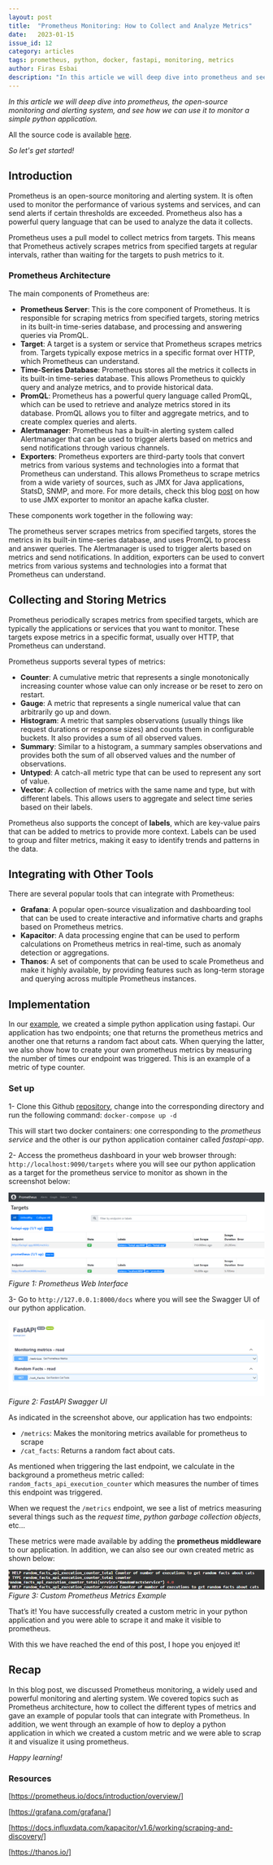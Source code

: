 ```yaml
---
layout: post
title:  "Prometheus Monitoring: How to Collect and Analyze Metrics"
date:   2023-01-15
issue_id: 12
category: articles
tags: prometheus, python, docker, fastapi, monitoring, metrics
author: Firas Esbai
description: "In this article we will deep dive into prometheus and see how to create a custom metric for a simple python application"
---
```


*In this article we will deep dive into prometheus, the open-source monitoring and alerting system, and see how we can use it to monitor a simple python application.* 

All the source code is available [here].

*So let's get started!* 

## Introduction ##

Prometheus is an open-source monitoring and alerting system. 
It is often used to monitor the performance of various systems and services, and can send alerts if certain thresholds are exceeded. 
Prometheus also has a powerful query language that can be used to analyze the data it collects.

Prometheus uses a pull model to collect metrics from targets. 
This means that Prometheus actively scrapes metrics from specified targets at regular intervals, rather than waiting for the targets to push metrics to it.

### Prometheus Architecture ###

The main components of Prometheus are:

- **Prometheus Server**: This is the core component of Prometheus. It is responsible for scraping metrics from specified targets, storing metrics in its built-in time-series database, and processing and answering queries via PromQL.
- **Target**: A target is a system or service that Prometheus scrapes metrics from. Targets typically expose metrics in a specific format over HTTP, which Prometheus can understand.
- **Time-Series Database**: Prometheus stores all the metrics it collects in its built-in time-series database. This allows Prometheus to quickly query and analyze metrics, and to provide historical data.
- **PromQL**: Prometheus has a powerful query language called PromQL, which can be used to retrieve and analyze metrics stored in its database. PromQL allows you to filter and aggregate metrics, and to create complex queries and alerts.
- **Alertmanager**: Prometheus has a built-in alerting system called Alertmanager that can be used to trigger alerts based on metrics and send notifications through various channels.
- **Exporters**: Prometheus exporters are third-party tools that convert metrics from various systems and technologies into a format that Prometheus can understand. This allows Prometheus to scrape metrics from a wide variety of sources, such as JMX for Java applications, StatsD, SNMP, and more. For more details, check this blog [post] on how to use JMX exporter to monitor an apache kafka cluster. 

These components work together in the following way: 

The prometheus server scrapes metrics from specified targets, stores the metrics in its built-in time-series database, and uses PromQL to process and answer queries. 
The Alertmanager is used to trigger alerts based on metrics and send notifications. 
In addition, exporters can be used to convert metrics from various systems and technologies into a format that Prometheus can understand.

## Collecting and Storing Metrics ##

Prometheus periodically scrapes metrics from specified targets, which are typically the applications or services that you want to monitor. 
These targets expose metrics in a specific format, usually over HTTP, that Prometheus can understand.

Prometheus supports several types of metrics:

- **Counter**: A cumulative metric that represents a single monotonically increasing counter whose value can only increase or be reset to zero on restart.
- **Gauge**: A metric that represents a single numerical value that can arbitrarily go up and down.
- **Histogram**: A metric that samples observations (usually things like request durations or response sizes) and counts them in configurable buckets. It also provides a sum of all observed values.
- **Summary**: Similar to a histogram, a summary samples observations and provides both the sum of all observed values and the number of observations.
- **Untyped**: A catch-all metric type that can be used to represent any sort of value.
- **Vector**: A collection of metrics with the same name and type, but with different labels. This allows users to aggregate and select time series based on their labels.

Prometheus also supports the concept of **labels**, which are key-value pairs that can be added to metrics to provide more context. 
Labels can be used to group and filter metrics, making it easy to identify trends and patterns in the data.

## Integrating with Other Tools ## 

There are several popular tools that can integrate with Prometheus:

- **Grafana**: A popular open-source visualization and dashboarding tool that can be used to create interactive and informative charts and graphs based on Prometheus metrics.
- **Kapacitor**: A data processing engine that can be used to perform calculations on Prometheus metrics in real-time, such as anomaly detection or aggregations.
- **Thanos**: A set of components that can be used to scale Prometheus and make it highly available, by providing features such as long-term storage and querying across multiple Prometheus instances.

## Implementation ## 

In our [example], we created a simple python application using fastapi. 
Our application has two endpoints; one that returns the prometheus metrics and another one that returns a random fact about cats. 
When querying the latter, we also show how to create your own prometheus metrics by measuring the number of times our endpoint was triggered. 
This is an example of a metric of type counter. 

### Set up ###

1- Clone this Github [repository], change into the corresponding directory and run the following command: `docker-compose up -d` 
   
   This will start two docker containers: one corresponding to the *prometheus service* and the other is our python application container called *fastapi-app*. 

2- Access the prometheus dashboard in your web browser through: `http://localhost:9090/targets` where you will see our python application as a target for the prometheus service to monitor as shown in the screenshot below:  

![image](/assets/images/articles/9_prometheus_interface.png)
<br />*Figure 1: Prometheus Web Interface* 
 
3- Go to `http://127.0.0.1:8000/docs` where you will see the Swagger UI of our python application.

![image](/assets/images/articles/9_fastapi_swagger_ui.png)
<br />*Figure 2: FastAPI Swagger UI*

  As indicated in the screenshot above, our application has two endpoints: 
  - `/metrics`: Makes the monitoring metrics available for prometheus to scrape 
  - `/cat_facts`: Returns a random fact about cats. 
  
  As mentioned when triggering the last endpoint, we calculate in the background a prometheus metric called: `random_facts_api_execution_counter` which measures the number of times this endpoint was triggered. 
  
  When we request the `/metrics` endpoint, we see a list of metrics measuring several things such as the *request time*, *python garbage collection objects*, etc…
  
  These metrics were made available by adding the **prometheus middleware** to our application. 
  In addition, we can also see our own created metric as shown below: 

![image](/assets/images/articles/9_custom_prometheus_metric.png)
<br />*Figure 3: Custom Prometheus Metrics Example*

That’s it! You have successfully created a custom metric in your python application and you were able to scrape it and make it visible to prometheus.

With this we have reached the end of this post, I hope you enjoyed it!

## Recap ## 

In this blog post, we discussed Prometheus monitoring, a widely used and powerful monitoring and alerting system. 
We covered topics such as Prometheus architecture, how to collect the different types of metrics and gave an example of popular tools that can integrate with Prometheus. 
In addition, we went through an example of how to deploy a python application in which we created a custom metric and we were able to scrap it and visualize it using prometheus. 


*Happy learning!*

### Resources ###

[https://prometheus.io/docs/introduction/overview/]

[https://grafana.com/grafana/]

[https://docs.influxdata.com/kapacitor/v1.6/working/scraping-and-discovery/]

[https://thanos.io/]

[here]: https://github.com/firasesbai/fastapi-prometheus-monitoring
[post]: https://www.firasesbai.com/articles/2021/01/01/kafka-monitoring.html
[example]: https://github.com/firasesbai/fastapi-prometheus-monitoring
[repository]: https://github.com/firasesbai/fastapi-prometheus-monitoring

[https://prometheus.io/docs/introduction/overview/]: https://prometheus.io/docs/introduction/overview/
[https://grafana.com/grafana/]: https://grafana.com/grafana/
[https://docs.influxdata.com/kapacitor/v1.6/working/scraping-and-discovery/]: https://docs.influxdata.com/kapacitor/v1.6/working/scraping-and-discovery/
[https://thanos.io/]: https://thanos.io/
